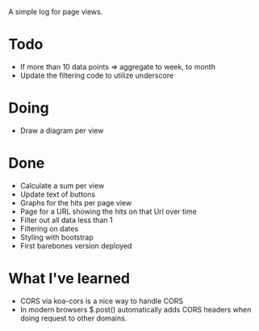 A simple log for page views.

# Todo
* If more than 10 data points => aggregate to week, to month
* Update the filtering code to utilize underscore

# Doing
* Draw a diagram per view


# Done
* Calculate a sum per view
* Update text of buttons
* Graphs for the hits per page view
* Page for a URL showing the hits on that Url over time
* Filter out all data less than 1
* Filtering on dates
* Styling with bootstrap
* First barebones version deployed

# What I've learned
* CORS via koa-cors is a nice way to handle CORS
* In modern browsers $.post() automatically adds CORS headers when doing request to other domains.